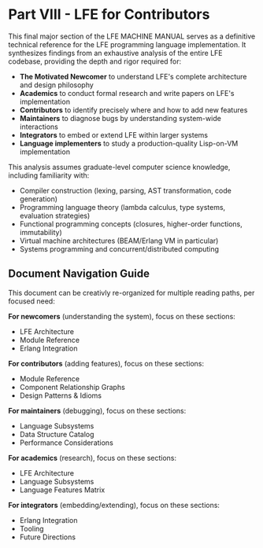 # Part VIII - LFE for Contributors

This final major section of the LFE MACHINE MANUAL serves as a definitive technical reference for the LFE programming language implementation. It synthesizes findings from an exhaustive analysis of the entire LFE codebase, providing the depth and rigor required for:

- **The Motivated Newcomer** to understand LFE's complete architecture and design philosophy
- **Academics** to conduct formal research and write papers on LFE's implementation
- **Contributors** to identify precisely where and how to add new features
- **Maintainers** to diagnose bugs by understanding system-wide interactions
- **Integrators** to embed or extend LFE within larger systems
- **Language implementers** to study a production-quality Lisp-on-VM implementation

This analysis assumes graduate-level computer science knowledge, including familiarity with:

- Compiler construction (lexing, parsing, AST transformation, code generation)
- Programming language theory (lambda calculus, type systems, evaluation strategies)
- Functional programming concepts (closures, higher-order functions, immutability)
- Virtual machine architectures (BEAM/Erlang VM in particular)
- Systems programming and concurrent/distributed computing

## Document Navigation Guide

This document can be creativly re-organized for multiple reading paths, per focused need:

**For newcomers** (understanding the system), focus on these sections:

- LFE Architecture
- Module Reference
- Erlang Integration

**For contributors** (adding features), focus on these sections:

- Module Reference
- Component Relationship Graphs
- Design Patterns & Idioms

**For maintainers** (debugging), focus on these sections:

- Language Subsystems
- Data Structure Catalog
- Performance Considerations

**For academics** (research), focus on these sections:

- LFE Architecture
- Language Subsystems
- Language Features Matrix

**For integrators** (embedding/extending), focus on these sections:

- Erlang Integration
- Tooling
- Future Directions

